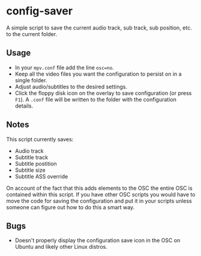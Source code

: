 # config-saver

A simple script to save the current audio track, sub track, sub position, etc. to the current folder.

## Usage

* In your `mpv.conf` file add the line `osc=no`.
* Keep all the video files you want the configuration to persist on in a single folder.
* Adjust audio/subtitles to the desired settings.
* Click the floppy disk icon on the overlay to save configuration (or press `F1`). A `.conf` file will be written to the folder with the configuration details.

## Notes

This script currently saves:
* Audio track
* Subtitle track
* Subtitle postition
* Subtitle size
* Subtitle ASS override

On account of the fact that this adds elements to the OSC the entire OSC is contained within this script.
If you have other OSC scripts you would have to move the code for saving the configuration and put it in your scripts unless someone can figure out how to do this a smart way.

## Bugs

* Doesn't properly display the configuration save icon in the OSC on Ubuntu and likely other Linux distros.
